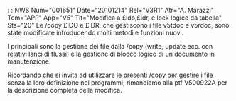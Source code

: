  :  : NWS Num="001651" Date="20101214" Rel="V3R1" Atr="A. Marazzi" Tem="APP" App="V5" Tit="Modifica a £ido,£idr, e lock logico da tabella" Sts="20"
Le /copy £IDO e £IDR, che gestiscono i file v5tdoc e v5rdoc, sono state modificate introducendo molti metodi e funzioni nuovi.

I principali sono la gestione dei file dalla /copy (write, update ecc. con relativi lanci di flussi)
 e la gestione di blocco logico di un documento in manutenzione.

Ricordando che si invita ad utilizzare le presenti /copy per gestire i file senza la loro definizione nei programmi, rimandiamo alla ptf V500922A per la descrizione completa della modifica.
